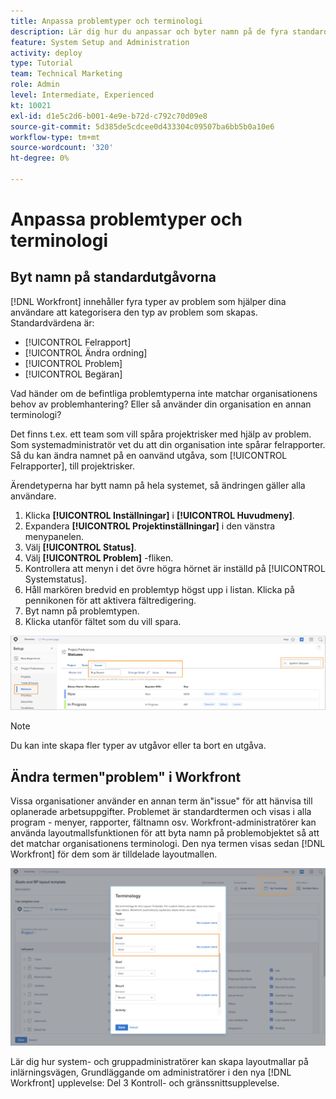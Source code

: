 ```yaml
---
title: Anpassa problemtyper och terminologi
description: Lär dig hur du anpassar och byter namn på de fyra standardutgåvorna så att de passar din organisations behov.
feature: System Setup and Administration
activity: deploy
type: Tutorial
team: Technical Marketing
role: Admin
level: Intermediate, Experienced
kt: 10021
exl-id: d1e5c2d6-b001-4e9e-b72d-c792c70d09e8
source-git-commit: 5d385de5cdcee0d433304c09507ba6bb5b0a10e6
workflow-type: tm+mt
source-wordcount: '320'
ht-degree: 0%

---
```


# Anpassa problemtyper och terminologi

## Byt namn på standardutgåvorna

[!DNL Workfront] innehåller fyra typer av problem som hjälper dina användare att kategorisera den typ av problem som skapas. Standardvärdena är:

* [!UICONTROL Felrapport]
* [!UICONTROL Ändra ordning]
* [!UICONTROL Problem]
* [!UICONTROL Begäran]

Vad händer om de befintliga problemtyperna inte matchar organisationens behov av problemhantering? Eller så använder din organisation en annan terminologi?

Det finns t.ex. ett team som vill spåra projektrisker med hjälp av problem. Som systemadministratör vet du att din organisation inte spårar felrapporter. Så du kan ändra namnet på en oanvänd utgåva, som [!UICONTROL Felrapporter], till projektrisker.

Ärendetyperna har bytt namn på hela systemet, så ändringen gäller alla användare.

1. Klicka **[!UICONTROL Inställningar]** i **[!UICONTROL Huvudmeny]**.
1. Expandera **[!UICONTROL Projektinställningar]** i den vänstra menypanelen.
1. Välj **[!UICONTROL Status]**.
1. Välj **[!UICONTROL Problem]** -fliken.
1. Kontrollera att menyn i det övre högra hörnet är inställd på [!UICONTROL Systemstatus].
1. Håll markören bredvid en problemtyp högst upp i listan. Klicka på pennikonen för att aktivera fältredigering.
1. Byt namn på problemtypen.
1. Klicka utanför fältet som du vill spara.

![[!UICONTROL Problem] -fliken i [!UICONTROL Status] sida in [!UICONTROL Inställningar]](assets/admin-fund-issue-types.png)

>[!NOTE]
>
>Du kan inte skapa fler typer av utgåvor eller ta bort en utgåva.

<!---
learn more URLs
Customize default issue types
--->

## Ändra termen&quot;problem&quot; i Workfront

Vissa organisationer använder en annan term än&quot;issue&quot; för att hänvisa till oplanerade arbetsuppgifter. Problemet är standardtermen och visas i alla program - menyer, rapporter, fältnamn osv.
Workfront-administratörer kan använda layoutmallsfunktionen för att byta namn på problemobjektet så att det matchar organisationens terminologi. Den nya termen visas sedan [!DNL Workfront] för dem som är tilldelade layoutmallen.

![[!UICONTROL Terminologi] fönster med [!UICONTROL Problem] markerad](assets/admin-fund-issue-custom-terminology.png)

<!---
paragraph below needs a hyperlink
--->

Lär dig hur system- och gruppadministratörer kan skapa layoutmallar på inlärningsvägen, Grundläggande om administratörer i den nya [!DNL Workfront] upplevelse: Del 3 Kontroll- och gränssnittsupplevelse.

<!---
learn more URLs
Create and manage layout templates
--->
